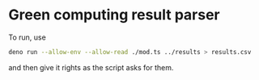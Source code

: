 # Green computing result parser

To run, use

```bash
deno run --allow-env --allow-read ./mod.ts ../results > results.csv
```

and then give it rights as the script asks for them.
